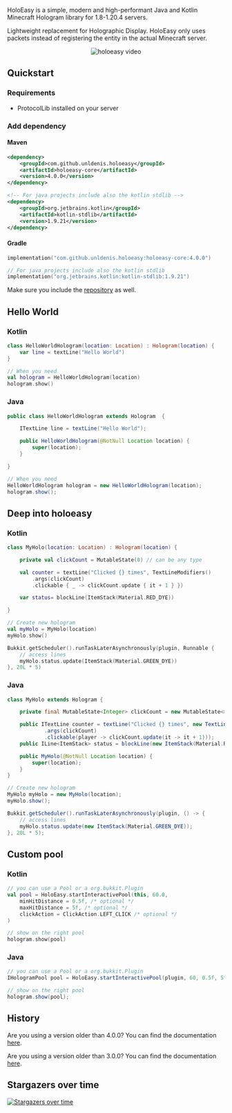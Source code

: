 
HoloEasy is a simple, modern and high-performant Java and Kotlin Minecraft Hologram library for 1.8-1.20.4 servers.

Lightweight replacement for Holographic Display. HoloEasy only uses packets instead of registering the entity in the actual Minecraft server.
<p align="center">
  <img src="preview/gif.gif"  alt="holoeasy video"/>
</p>

## Quickstart

### Requirements 
* ProtocolLib installed on your server

### Add dependency
#### Maven

```xml
<dependency>
    <groupId>com.github.unldenis.holoeasy</groupId>
    <artifactId>holoeasy-core</artifactId>
    <version>4.0.0</version>
</dependency>

<!-- For java projects include also the kotlin stdlib -->
<dependency>
    <groupId>org.jetbrains.kotlin</groupId>
    <artifactId>kotlin-stdlib</artifactId>
    <version>1.9.21</version>
</dependency>
```

#### Gradle

```kotlin
implementation("com.github.unldenis.holoeasy:holoeasy-core:4.0.0")

// For java projects include also the kotlin stdlib
implementation("org.jetbrains.kotlin:kotlin-stdlib:1.9.21")

```

Make sure you include the <a href="https://jitpack.io/">repository</a> as well.





## Hello World

### Kotlin
```kotlin
class HelloWorldHologram(location: Location) : Hologram(location) {
    var line = textLine("Hello World")
}

// When you need
val hologram = HelloWorldHologram(location)
hologram.show()
```

### Java
```java
public class HelloWorldHologram extends Hologram  {

    ITextLine line = textLine("Hello World");

    public HelloWorldHologram(@NotNull Location location) {
        super(location);
    }

}

// When you need
HelloWorldHologram hologram = new HelloWorldHologram(location);
hologram.show();
```

## Deep into holoeasy

### Kotlin
```kotlin
class MyHolo(location: Location) : Hologram(location) {

    private val clickCount = MutableState(0) // can be any type

    val counter = textLine("Clicked {} times", TextLineModifiers()
        .args(clickCount)
        .clickable { _ -> clickCount.update { it + 1 } })

    var status= blockLine(ItemStack(Material.RED_DYE))

}

// Create new hologram
val myHolo = MyHolo(location)
myHolo.show()

Bukkit.getScheduler().runTaskLaterAsynchronously(plugin, Runnable {
    // access lines
    myHolo.status.update(ItemStack(Material.GREEN_DYE))
}, 20L * 5)
```

### Java
```java
class MyHolo extends Hologram {

    private final MutableState<Integer> clickCount = new MutableState<>(0); // can be any type

    public ITextLine counter = textLine("Clicked {} times", new TextLineModifiers()
            .args(clickCount)
            .clickable(player -> clickCount.update(it -> it + 1)));
    public ILine<ItemStack> status = blockLine(new ItemStack(Material.RED_DYE));

    public MyHolo(@NotNull Location location) {
        super(location);
    }
}

// Create new hologram
MyHolo myHolo = new MyHolo(location);
myHolo.show();

Bukkit.getScheduler().runTaskLaterAsynchronously(plugin, () -> {
    // access lines
    myHolo.status.update(new ItemStack(Material.GREEN_DYE));
}, 20L * 5);
```

## Custom pool

### Kotlin
```kotlin
// you can use a Pool or a org.bukkit.Plugin
val pool = HoloEasy.startInteractivePool(this, 60.0,
    minHitDistance = 0.5f, /* optional */
    maxHitDistance = 5f, /* optional */
    clickAction = ClickAction.LEFT_CLICK /* optional */
)

// show on the right pool
hologram.show(pool)
```

### Java
```java
// you can use a Pool or a org.bukkit.Plugin
IHologramPool pool = HoloEasy.startInteractivePool(plugin, 60, 0.5f, 5f);

// show on the right pool
hologram.show(pool);
```

## History
Are you using a version older than 4.0.0? You can find the documentation <a href="https://github.com/unldenis/holoeasy/tree/3.4.4">here</a>. 

Are you using a version older than 3.0.0? You can find the documentation <a href="https://unldenis.github.io/hologramlib/">here</a>.

## Stargazers over time
[![Stargazers over time](https://starchart.cc/unldenis/holoeasy.svg?variant=adaptive)](https://starchart.cc/unldenis/holoeasy)
